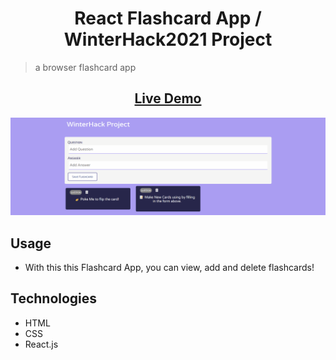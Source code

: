 <h1 align="center">React Flashcard App / WinterHack2021 Project</h1>

> a browser flashcard app

<h2 align="center"><a href="https://winterhack2021project.netlify.app/" target="_blank" alt="a gif showing the functionalities of this projects, which currently includes viewing flashcards, adding flashcards and deleting flashcards">Live Demo</a></h2>

![screen-record-demo.gif](screen-record-demo.gif)

## Usage
* With this this Flashcard App, you can view, add and delete flashcards!

## Technologies
* HTML
* CSS
* React.js
